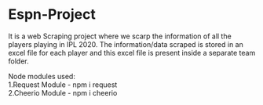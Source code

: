 # Espn-Project 
It is a web Scraping project where we scarp the information of all the players playing in IPL 2020. The information/data scraped is stored in an excel file for each player and this excel file is present inside a separate team folder.


Node modules used:\
1.Request Module - npm i request\
2.Cheerio Module - npm i cheerio
